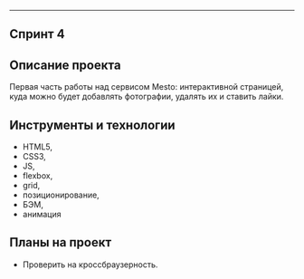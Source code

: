 -----
**Спринт 4** 
-----
## Описание проекта
Первая часть работы над сервисом Mesto: интерактивной страницей, куда можно будет добавлять фотографии, удалять их и ставить лайки.

## Инструменты и технологии
* HTML5,  
* CSS3,
* JS,
* flexbox,
* grid,
* позиционирование,
* БЭМ,
* анимация

## Планы на проект
- Проверить на кроссбраузерность.

